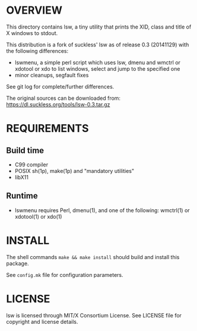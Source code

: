 OVERVIEW
========

This directory contains lsw, a tiny utility that prints the XID, class and
title of X windows to stdout.

This distribution is a fork of suckless' lsw as of release 0.3 (20141129) with
the following differences:
* lswmenu, a simple perl script which uses lsw, dmenu and wmctrl or xdotool or
  xdo to list windows, select and jump to the specified one
* minor cleanups, segfault fixes

See git log for complete/further differences.

The original sources can be downloaded from:
https://dl.suckless.org/tools/lsw-0.3.tar.gz


REQUIREMENTS
============

Build time
----------
* C99 compiler
* POSIX sh(1p), make(1p) and "mandatory utilities"
* libX11

Runtime
-------
* lswmenu requires Perl, dmenu(1), and one of the following:
  wmctrl(1) or xdotool(1) or xdo(1)


INSTALL
=======

The shell commands `make && make install` should build and install this
package.

See `config.mk` file for configuration parameters.


LICENSE
=======

lsw is licensed through MIT/X Consortium License.
See LICENSE file for copyright and license details.

